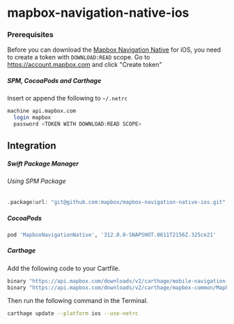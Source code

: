 # mapbox-navigation-native-ios

### Prerequisites

Before you can download the [Mapbox Navigation Native](https://github.com/mapbox/mapbox-navigation-native) for iOS, you need to create a token with `DOWNLOAD:READ` scope.
Go to https://account.mapbox.com and click "Create token"

##### SPM, CocoaPods and Carthage
Insert or append the following to `~/.netrc`

```bash
machine api.mapbox.com
  login mapbox
  password <TOKEN WITH DOWNLOAD:READ SCOPE>
```

## Integration

##### Swift Package Manager

###### Using SPM Package

```swift
.package(url: "git@github.com:mapbox/mapbox-navigation-native-ios.git", from: "312.0.0-SNAPSHOT.0611T2156Z.325ce21"),
```

##### CocoaPods

```ruby
pod 'MapboxNavigationNative', '312.0.0-SNAPSHOT.0611T2156Z.325ce21'
```

##### Carthage

Add the following code to your Cartfile.

```bash
binary "https://api.mapbox.com/downloads/v2/carthage/mobile-navigation-native/MapboxNavigationNative.json" == 312.0.0-SNAPSHOT.0611T2156Z.325ce21
binary "https://api.mapbox.com/downloads/v2/carthage/mapbox-common/MapboxCommon-ios.json" == 24.5.0-beta.4
```

Then run the following command in the Terminal.
```bash
carthage update --platform ios --use-netrc
```
